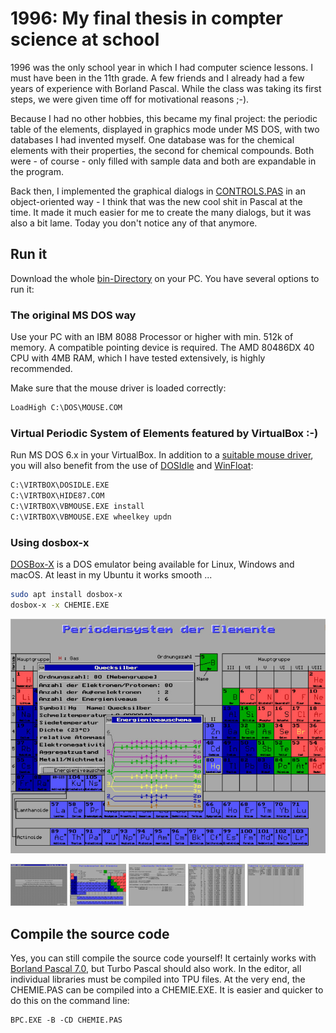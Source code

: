 # 1996: My final thesis in compter science at school

1996 was the only school year in which I had computer science lessons. I must have been in the 11th grade. A few friends and I already had a few years of experience with Borland Pascal. While the class was taking its first steps, we were given time off for motivational reasons ;-).

Because I had no other hobbies, this became my final project: the periodic table of the elements, displayed in graphics mode under MS DOS, with two databases I had invented myself. One database was for the chemical elements with their properties, the second for chemical compounds. Both were - of course - only filled with sample data and both are expandable in the program.

Back then, I implemented the graphical dialogs in [CONTROLS.PAS](src/CONTROLS.PAS) in an object-oriented way - I think that was the new cool shit in Pascal at the time. It made it much easier for me to create the many dialogs, but it was also a bit lame. Today you don't notice any of that anymore.

## Run it

Download the whole [bin-Directory](bin/) on your PC. You have several options to run it:

### The original MS DOS way

Use your PC with an IBM 8088 Processor or higher with min. 512k of memory. A compatible pointing device is required. The AMD 80486DX 40 CPU with 4MB RAM, which I have tested extensively, is highly recommended.

Make sure that the mouse driver is loaded correctly:

```autoexec.bat
LoadHigh C:\DOS\MOUSE.COM
```

### Virtual Periodic System of Elements featured by VirtualBox :-)

Run MS DOS 6.x in your VirtualBox. In addition to a [suitable mouse driver](https://git.javispedro.com/cgit/vbados.git/about/), you will also benefit from the use of [DOSIdle](http://www.win16.info/files/patch/dosidle.img) and [WinFloat](http://www.win16.info/files/winfloat.img):

```autoexec.bat
C:\VIRTBOX\DOSIDLE.EXE
C:\VIRTBOX\HIDE87.COM
C:\VIRTBOX\VBMOUSE.EXE install
C:\VIRTBOX\VBMOUSE.EXE wheelkey updn
```

### Using dosbox-x

[DOSBox-X](https://dosbox-x.com/) is a DOS emulator being available for Linux, Windows and macOS. At least in my Ubuntu it works smooth ...

```bash
sudo apt install dosbox-x
dosbox-x -x CHEMIE.EXE
```

![Screenshot of the Code in Action](screenshots/periodensystem_mit_energieniveauschema.jpg)

<img src="screenshots/startbildschirm.jpg" width="18%"></img> <img src="screenshots/periodensystem.jpg" width="18%"></img> <img src="screenshots/verbindungen.jpg" width="18%"></img> <img src="screenshots/db_elemente.jpg" width="18%"></img> <img src="screenshots/db_verbindungen.jpg" width="18%"></img> 

## Compile the source code

Yes, you can still compile the source code yourself! It certainly works with [Borland Pascal 7.0](https://winworldpc.com/product/borland-pascal/7x), but Turbo Pascal should also work. In the editor, all individual libraries must be compiled into TPU files. At the very end, the CHEMIE.PAS can be compiled into a CHEMIE.EXE. It is easier and quicker to do this on the command line:

```dos
BPC.EXE -B -CD CHEMIE.PAS
```

